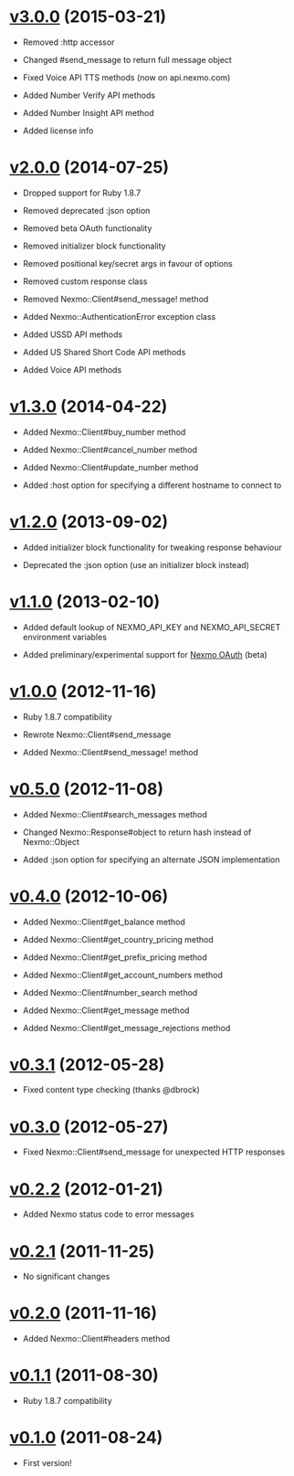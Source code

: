 # [v3.0.0](https://github.com/timcraft/nexmo/tree/v3.0.0) (2015-03-21)

  * Removed :http accessor

  * Changed #send_message to return full message object

  * Fixed Voice API TTS methods (now on api.nexmo.com)

  * Added Number Verify API methods

  * Added Number Insight API method

  * Added license info

# [v2.0.0](https://github.com/timcraft/nexmo/tree/v2.0.0) (2014-07-25)

  * Dropped support for Ruby 1.8.7

  * Removed deprecated :json option

  * Removed beta OAuth functionality

  * Removed initializer block functionality

  * Removed positional key/secret args in favour of options

  * Removed custom response class

  * Removed Nexmo::Client#send_message! method

  * Added Nexmo::AuthenticationError exception class

  * Added USSD API methods

  * Added US Shared Short Code API methods

  * Added Voice API methods

# [v1.3.0](https://github.com/timcraft/nexmo/tree/v1.3.0) (2014-04-22)

  * Added Nexmo::Client#buy_number method

  * Added Nexmo::Client#cancel_number method

  * Added Nexmo::Client#update_number method

  * Added :host option for specifying a different hostname to connect to

# [v1.2.0](https://github.com/timcraft/nexmo/tree/v1.2.0) (2013-09-02)

  * Added initializer block functionality for tweaking response behaviour

  * Deprecated the :json option (use an initializer block instead)

# [v1.1.0](https://github.com/timcraft/nexmo/tree/v1.1.0) (2013-02-10)

  * Added default lookup of NEXMO_API_KEY and NEXMO_API_SECRET environment variables

  * Added preliminary/experimental support for [Nexmo OAuth](https://labs.nexmo.com/#oauth) (beta)

# [v1.0.0](https://github.com/timcraft/nexmo/tree/v1.0.0) (2012-11-16)

  * Ruby 1.8.7 compatibility

  * Rewrote Nexmo::Client#send_message

  * Added Nexmo::Client#send_message! method

# [v0.5.0](https://github.com/timcraft/nexmo/tree/v0.5.0) (2012-11-08)

  * Added Nexmo::Client#search_messages method

  * Changed Nexmo::Response#object to return hash instead of Nexmo::Object

  * Added :json option for specifying an alternate JSON implementation

# [v0.4.0](https://github.com/timcraft/nexmo/tree/v0.4.0) (2012-10-06)

  * Added Nexmo::Client#get_balance method

  * Added Nexmo::Client#get_country_pricing method

  * Added Nexmo::Client#get_prefix_pricing method

  * Added Nexmo::Client#get_account_numbers method

  * Added Nexmo::Client#number_search method

  * Added Nexmo::Client#get_message method

  * Added Nexmo::Client#get_message_rejections method

# [v0.3.1](https://github.com/timcraft/nexmo/tree/v0.3.1) (2012-05-28)

  * Fixed content type checking (thanks @dbrock)

# [v0.3.0](https://github.com/timcraft/nexmo/tree/v0.3.0) (2012-05-27)

  * Fixed Nexmo::Client#send_message for unexpected HTTP responses

# [v0.2.2](https://github.com/timcraft/nexmo/tree/v0.2.2) (2012-01-21)

  * Added Nexmo status code to error messages

# [v0.2.1](https://github.com/timcraft/nexmo/tree/v0.2.1) (2011-11-25)

  * No significant changes

# [v0.2.0](https://github.com/timcraft/nexmo/tree/v0.2.0) (2011-11-16)

  * Added Nexmo::Client#headers method

# [v0.1.1](https://github.com/timcraft/nexmo/tree/v0.1.1) (2011-08-30)

  * Ruby 1.8.7 compatibility

# [v0.1.0](https://github.com/timcraft/nexmo/tree/v0.1.0) (2011-08-24)

  * First version!
